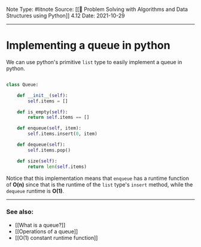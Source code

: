 Note Type: #litnote
Source: [[📖 Problem Solving with Algorithms and Data Structures using Python]] 4.12
Date: 2021-10-29

---
# Implementing a queue in python
We can use python's primitive `list` type to easily implement a queue in python.

```python

class Queue:

	def __init__(self):
		self.items = []

	def is_empty(self):
		return self.items == []

	def enqueue(self, item):
		self.items.insert(0, item)

	def dequeue(self):
		self.items.pop()

	def size(self):
		return len(self.items)

```

Notice that this implementation means that `enqueue` has a runtime function of **O(n)** since that is the runtime of the `list` type's `insert` method, while the `dequeue` runtime is **O(1)**.

---
### See also:
- [[What is a queue?]]
- [[Operations of a queue]]
- [[O(1) constant runtime function]]